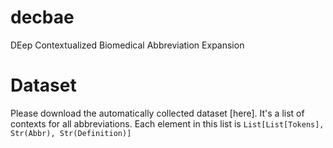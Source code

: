 # decbae
DEep Contextualized Biomedical Abbreviation Expansion

# Dataset
Please download the automatically collected dataset [here]. It's a list of contexts for all abbreviations. Each element in this list is ```List[List[Tokens], Str(Abbr), Str(Definition)]```
